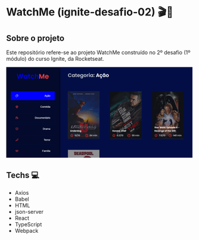 # WatchMe (ignite-desafio-02) :clapper::movie_camera:

## Sobre o projeto

Este repositório refere-se ao projeto WatchMe construído no 2º desafio (1º módulo) do curso Ignite, da Rocketseat.

![WatchMe screenshot](/public/photo3.png "WatchMe screenshot")

## Techs :computer:

* Axios
* Babel
* HTML
* json-server
* React
* TypeScript
* Webpack
